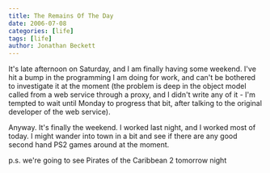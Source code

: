 ```yaml
---
title: The Remains Of The Day
date: 2006-07-08
categories: [life]
tags: [life]
author: Jonathan Beckett
---
```


It's late afternoon on Saturday, and I am finally having some weekend. I've hit a bump in the programming I am doing for work, and can't be bothered to investigate it at the moment (the problem is deep in the object model called from a web service through a proxy, and I didn't write any of it - I'm tempted to wait until Monday to progress that bit, after talking to the original developer of the web service).

Anyway. It's finally the weekend. I worked last night, and I worked most of today. I might wander into town in a bit and see if there are any good second hand PS2 games around at the moment.

p.s. we're going to see Pirates of the Caribbean 2 tomorrow night 